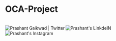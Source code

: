 # OCA-Project

<br/>
<a href="#">
  <img align="left" alt="Prashant Gaikwad | Twitter"  src="https://res.cloudinary.com/dr5is8jar/image/upload/v1616862188/Screenshot_20210327-191926_Expo_Go_mqqe9a.jpg" />
</a>
<a href="https://in.linkedin.com/in/suheib-alabed">
  <img align="left" alt="Prashant's LinkdeIN"  src="https://res.cloudinary.com/dr5is8jar/image/upload/v1616862188/Screenshot_20210327-191937_Expo_Go_s3fszt.jpg" />
</a>
<a href="https://www.instagram.com/suheib_98/">
  <img align="left" alt="Prashant's Instagram"  src="https://res.cloudinary.com/dr5is8jar/image/upload/v1616862188/Screenshot_20210327-191314_Expo_Go_fhyj8c.jpg" />
</a>
<br />
